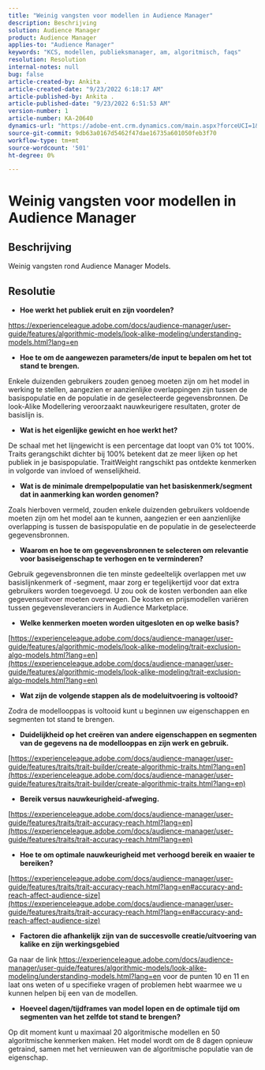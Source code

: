 ```yaml
---
title: "Weinig vangsten voor modellen in Audience Manager"
description: Beschrijving
solution: Audience Manager
product: Audience Manager
applies-to: "Audience Manager"
keywords: "KCS, modellen, publieksmanager, am, algoritmisch, faqs"
resolution: Resolution
internal-notes: null
bug: false
article-created-by: Ankita .
article-created-date: "9/23/2022 6:18:17 AM"
article-published-by: Ankita .
article-published-date: "9/23/2022 6:51:53 AM"
version-number: 1
article-number: KA-20640
dynamics-url: "https://adobe-ent.crm.dynamics.com/main.aspx?forceUCI=1&pagetype=entityrecord&etn=knowledgearticle&id=e634477b-073b-ed11-9db1-0022480868ff"
source-git-commit: 9db63a0167d5462f47dae16735a601050feb3f70
workflow-type: tm+mt
source-wordcount: '501'
ht-degree: 0%

---
```


# Weinig vangsten voor modellen in Audience Manager

## Beschrijving

Weinig vangsten rond Audience Manager Models.

## Resolutie


- <b>Hoe werkt het publiek eruit en zijn voordelen?</b>


https://experienceleague.adobe.com/docs/audience-manager/user-guide/features/algorithmic-models/look-alike-modeling/understanding-models.html?lang=en

- <b>Hoe te om de aangewezen parameters/de input te bepalen om het tot stand te brengen.</b>


Enkele duizenden gebruikers zouden genoeg moeten zijn om het model in werking te stellen, aangezien er aanzienlijke overlappingen zijn tussen de basispopulatie en de populatie in de geselecteerde gegevensbronnen. De look-Alike Modellering veroorzaakt nauwkeurigere resultaten, groter de basislijn is.

- <b>Wat is het eigenlijke gewicht en hoe werkt het?</b>


De schaal met het lijngewicht is een percentage dat loopt van 0% tot 100%. Traits gerangschikt dichter bij 100% betekent dat ze meer lijken op het publiek in je basispopulatie. TraitWeight rangschikt pas ontdekte kenmerken in volgorde van invloed of wenselijkheid.

- <b>Wat is de minimale drempelpopulatie van het basiskenmerk/segment dat in aanmerking kan worden genomen?</b>


Zoals hierboven vermeld, zouden enkele duizenden gebruikers voldoende moeten zijn om het model aan te kunnen, aangezien er een aanzienlijke overlapping is tussen de basispopulatie en de populatie in de geselecteerde gegevensbronnen.

- <b>Waarom en hoe te om gegevensbronnen te selecteren om relevantie voor basiseigenschap te verhogen en te verminderen?</b>


Gebruik gegevensbronnen die ten minste gedeeltelijk overlappen met uw basislijnkenmerk of -segment, maar zorg er tegelijkertijd voor dat extra gebruikers worden toegevoegd. U zou ook de kosten verbonden aan elke gegevensuitvoer moeten overwegen. De kosten en prijsmodellen variëren tussen gegevensleveranciers in Audience Marketplace.

- <b>Welke kenmerken moeten worden uitgesloten en op welke basis?</b>


[https://experienceleague.adobe.com/docs/audience-manager/user-guide/features/algorithmic-models/look-alike-modeling/trait-exclusion-algo-models.html?lang=en](https://experienceleague.adobe.com/docs/audience-manager/user-guide/features/algorithmic-models/look-alike-modeling/trait-exclusion-algo-models.html?lang=en)

- <b>Wat zijn de volgende stappen als de modeluitvoering is voltooid?</b>


Zodra de modellooppas is voltooid kunt u beginnen uw eigenschappen en segmenten tot stand te brengen.

- <b>Duidelijkheid op het creëren van andere eigenschappen en segmenten van de gegevens na de modellooppas en zijn werk en gebruik.</b>


[https://experienceleague.adobe.com/docs/audience-manager/user-guide/features/traits/trait-builder/create-algorithmic-traits.html?lang=en](https://experienceleague.adobe.com/docs/audience-manager/user-guide/features/traits/trait-builder/create-algorithmic-traits.html?lang=en)

- <b>Bereik versus nauwkeurigheid-afweging.</b>


[https://experienceleague.adobe.com/docs/audience-manager/user-guide/features/traits/trait-accuracy-reach.html?lang=en](https://experienceleague.adobe.com/docs/audience-manager/user-guide/features/traits/trait-accuracy-reach.html?lang=en)

- <b>Hoe te om optimale nauwkeurigheid met verhoogd bereik en waaier te bereiken?</b>


[https://experienceleague.adobe.com/docs/audience-manager/user-guide/features/traits/trait-accuracy-reach.html?lang=en#accuracy-and-reach-affect-audience-size](https://experienceleague.adobe.com/docs/audience-manager/user-guide/features/traits/trait-accuracy-reach.html?lang=en#accuracy-and-reach-affect-audience-size)

- <b>Factoren die afhankelijk zijn van de succesvolle creatie/uitvoering van kalike en zijn werkingsgebied</b>


Ga naar de link https://experienceleague.adobe.com/docs/audience-manager/user-guide/features/algorithmic-models/look-alike-modeling/understanding-models.html?lang=en voor de punten 10 en 11 en laat ons weten of u specifieke vragen of problemen hebt waarmee we u kunnen helpen bij een van de modellen.

- <b>Hoeveel dagen/tijdframes van model lopen en de optimale tijd om segmenten van het zelfde tot stand te brengen?</b>


Op dit moment kunt u maximaal 20 algoritmische modellen en 50 algoritmische kenmerken maken. Het model wordt om de 8 dagen opnieuw getraind, samen met het vernieuwen van de algoritmische populatie van de eigenschap.
